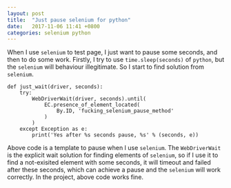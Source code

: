 ```yaml
---
layout: post
title:  "Just pause selenium for python"
date:   2017-11-06 11:41 +0800
categories: selenium python
---
```


When I use `selenium` to test page, I just want to pause some seconds, and then to do some work. Firstly, I try to use `time.sleep(seconds)` of `python`, but the `selenium` will behaviour illegitimate. So I start to find solution from `selenium`.

```
def just_wait(driver, seconds):
    try:
        WebDriverWait(driver, seconds).until(
            EC.presence_of_element_located(
                By.ID, 'fucking_selenium_pause_method'
            )
        )
    except Exception as e:
        print('Yes after %s seconds pause, %s' % (seconds, e)) 
```

Above code is a template to pause when I use `selenium`. The `WebDriverWait` is the explicit wait solution for finding elements of `selenium`, so if I use it to find a not-exisited element with some seconds, it will timeout and failed after these seconds, which can achieve a pause and the `selenium`
will work correctly. In the project, above code works fine.

